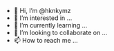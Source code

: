 - 👋 Hi, I’m @hknkymz
- 👀 I’m interested in ...
- 🌱 I’m currently learning ...
- 💞️ I’m looking to collaborate on ...
- 📫 How to reach me ...

<!---
hknkymz/hknkymz is a ✨ special ✨ repository because its `README.md` (this file) appears on your GitHub profile.
You can click the Preview link to take a look at your changes.
--->
